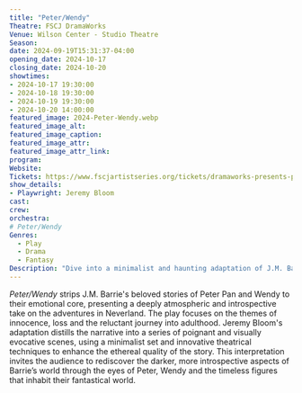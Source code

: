 ```yaml
---
title: "Peter/Wendy"
Theatre: FSCJ DramaWorks
Venue: Wilson Center - Studio Theatre
Season: 
date: 2024-09-19T15:31:37-04:00
opening_date: 2024-10-17
closing_date: 2024-10-20
showtimes:
- 2024-10-17 19:30:00
- 2024-10-18 19:30:00
- 2024-10-19 19:30:00
- 2024-10-20 14:00:00
featured_image: 2024-Peter-Wendy.webp
featured_image_alt: 
featured_image_caption: 
featured_image_attr: 
featured_image_attr_link: 
program:
Website: 
Tickets: https://www.fscjartistseries.org/tickets/dramaworks-presents-peterwendy-by-jeremy-bloom
show_details: 
- Playwright: Jeremy Bloom
cast:
crew:
orchestra:
# Peter/Wendy
Genres:
  - Play
  - Drama
  - Fantasy
Description: "Dive into a minimalist and haunting adaptation of J.M. Barrie’s classic tales, where the whimsical and the poignant intertwine in Neverland."
---
```

*Peter/Wendy* strips J.M. Barrie's beloved stories of Peter Pan and Wendy to their emotional core, presenting a deeply atmospheric and introspective take on the adventures in Neverland. The play focuses on the themes of innocence, loss and the reluctant journey into adulthood. Jeremy Bloom's adaptation distills the narrative into a series of poignant and visually evocative scenes, using a minimalist set and innovative theatrical techniques to enhance the ethereal quality of the story. This interpretation invites the audience to rediscover the darker, more introspective aspects of Barrie’s world through the eyes of Peter, Wendy and the timeless figures that inhabit their fantastical world.